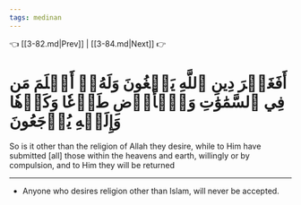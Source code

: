```yaml
---
tags: medinan
---
```


👈 [[3-82.md|Prev]] | [[3-84.md|Next]] 👉

# أَفَغَيۡرَ دِينِ ٱللَّهِ يَبۡغُونَ وَلَهُۥٓ أَسۡلَمَ مَن فِي ٱلسَّمَٰوَٰتِ وَٱلۡأَرۡضِ طَوۡعٗا وَكَرۡهٗا وَإِلَيۡهِ يُرۡجَعُونَ

So is it other than the religion of Allah they desire, while to Him have submitted [all] those within the heavens and earth, willingly or by compulsion, and to Him they will be returned

---
- Anyone who desires religion other than Islam, will never be accepted.
